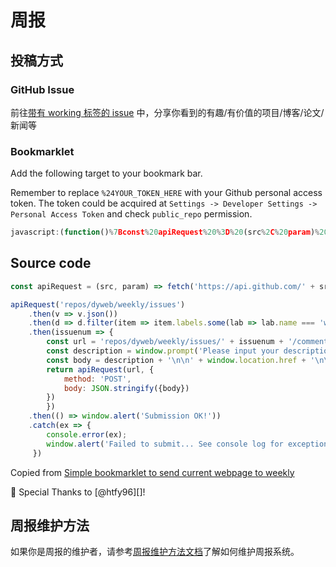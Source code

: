 # 周报

## 投稿方式

### GitHub Issue

前往[带有 working 标签的 issue](https://github.com/dyweb/weekly/labels/working) 中，分享你看到的有趣/有价值的项目/博客/论文/新闻等

### Bookmarklet

Add the following target to your bookmark bar.

Remember to replace `%24YOUR_TOKEN_HERE` with your Github personal access token. The token could be acquired at `Settings -> Developer Settings -> Personal Access Token` and check `public_repo` permission.

```js
javascript:(function()%7Bconst%20apiRequest%20%3D%20(src%2C%20param)%20%3D%3E%20fetch('https%3A%2F%2Fapi.github.com%2F'%20%2B%20src%2C%20Object.assign(%7Bheaders%3A%20%7B%20Accept%3A%20'application%2Fvnd.github.v3%2Bjson'%2C%20'Content-Type'%3A%20'application%2Fjson'%2C%20Authorization%3A%20'token%20%24YOUR_TOKEN_HERE'%20%7D%7D%2C%20param))%3BapiRequest('repos%2Fdyweb%2Fweekly%2Fissues').then(v%20%3D%3E%20v.json()).then(d%20%3D%3E%20d.filter(item%20%3D%3E%20item.labels.some(lab%20%3D%3E%20lab.name%20%3D%3D%3D%20'working'))%5B0%5D.number).then(issuenum%20%3D%3E%20%7Bconst%20url%20%3D%20'repos%2Fdyweb%2Fweekly%2Fissues%2F'%20%2B%20issuenum%20%2B%20'%2Fcomments'%3Bconst%20description%20%3D%20window.prompt('Please%20input%20your%20description%20of%20this%20web%20page%3A'%2C%20'')%3Bconst%20body%20%3D%20description%20%2B%20'%5Cn%5Cn'%20%2B%20window.location.href%20%2B%20'%5Cn%5Cn%20*Submitted%20via%20%5Bbookmarklet%5D(https%3A%2F%2Fgist.github.com%2Fhtfy96%2F301ae2b1c477a4a644e943bbc27c9588)*%20%3Asparkles%3A'%3Breturn%20apiRequest(url%2C%20%7Bmethod%3A%20'POST'%2Cbody%3A%20JSON.stringify(%7Bbody%7D)%7D)%7D).then(()%20%3D%3E%20window.alert('Submission%20OK!')).catch(ex%20%3D%3E%20%7Bconsole.error(ex)%3Bwindow.alert('Failed%20to%20submit...%20See%20console%20log%20for%20exception')%3B%7D)%7D)()
```

## Source code
```js
const apiRequest = (src, param) => fetch('https://api.github.com/' + src, Object.assign({headers: { Accept: 'application/vnd.github.v3+json', 'Content-Type': 'application/json', Authorization: 'token $YOUR_TOKEN_HERE' }}, param));

apiRequest('repos/dyweb/weekly/issues')
    .then(v => v.json())
    .then(d => d.filter(item => item.labels.some(lab => lab.name === 'working'))[0].number) // current issue number
    .then(issuenum => {
        const url = 'repos/dyweb/weekly/issues/' + issuenum + '/comments';
        const description = window.prompt('Please input your description of this web page:', '');
        const body = description + '\n\n' + window.location.href + '\n\n *Submitted via [bookmarklet](https://gist.github.com/htfy96/301ae2b1c477a4a644e943bbc27c9588)* :sparkles:';
        return apiRequest(url, {
            method: 'POST',
            body: JSON.stringify({body})
        })
        })
    .then(() => window.alert('Submission OK!'))
    .catch(ex => {
        console.error(ex);
        window.alert('Failed to submit... See console log for exception');
     })
```

Copied from [Simple bookmarklet to send current webpage to weekly](https://gist.github.com/htfy96/301ae2b1c477a4a644e943bbc27c9588)

:tada: Special Thanks to [@htfy96][]!

## 周报维护方法

如果你是周报的维护者，请参考[周报维护方法文档](maintenance.md)了解如何维护周报系统。
